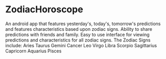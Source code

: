 # ZodiacHoroscope
An android app that features yesterday's, today's, tomorrow's predictions and features characteristics based upon zodiac signs. Ability to share predictions with friends and family. Easy to use interface for viewing predictions and characteristics for all zodiac signs.  The Zodiac Signs include: Aries Taurus Gemini Cancer Leo Virgo Libra Scorpio Sagittarius Capricorn Aquarius Pisces
